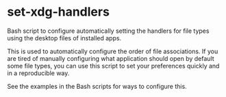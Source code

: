 # set-xdg-handlers
Bash script to configure automatically setting the handlers for file types
using the desktop files of installed apps.

This is used to automatically configure the order of file associations.
If you are tired of manually configuring what application should open by default
some file types, you can use this script to set your preferences quickly
and in a reproducible way.

See the examples in the Bash scripts for ways to configure this.
